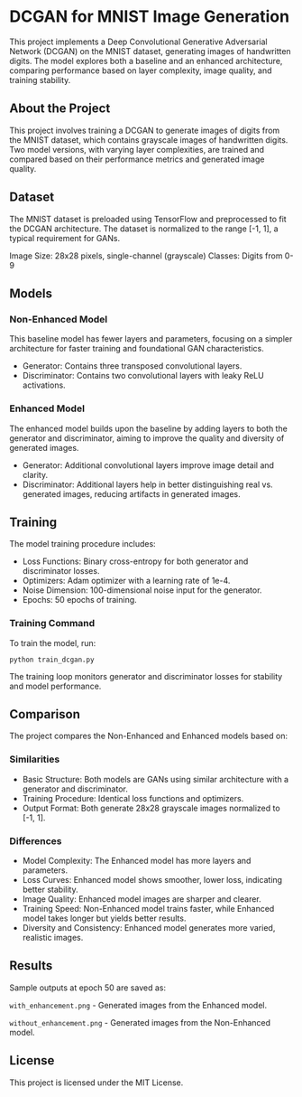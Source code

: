 # DCGAN for MNIST Image Generation
This project implements a Deep Convolutional Generative Adversarial Network (DCGAN) on the MNIST dataset, generating images of handwritten digits. The model explores both a baseline and an enhanced architecture, comparing performance based on layer complexity, image quality, and training stability.

## About the Project
This project involves training a DCGAN to generate images of digits from the MNIST dataset, which contains grayscale images of handwritten digits. Two model versions, with varying layer complexities, are trained and compared based on their performance metrics and generated image quality.

## Dataset
The MNIST dataset is preloaded using TensorFlow and preprocessed to fit the DCGAN architecture. The dataset is normalized to the range [-1, 1], a typical requirement for GANs.

Image Size: 28x28 pixels, single-channel (grayscale)
Classes: Digits from 0-9
## Models
### Non-Enhanced Model
This baseline model has fewer layers and parameters, focusing on a simpler architecture for faster training and foundational GAN characteristics.

* Generator: Contains three transposed convolutional layers.
* Discriminator: Contains two convolutional layers with leaky ReLU activations.
### Enhanced Model
The enhanced model builds upon the baseline by adding layers to both the generator and discriminator, aiming to improve the quality and diversity of generated images.

* Generator: Additional convolutional layers improve image detail and clarity.
* Discriminator: Additional layers help in better distinguishing real vs. generated images, reducing artifacts in generated images.
## Training
The model training procedure includes:

* Loss Functions: Binary cross-entropy for both generator and discriminator losses.
* Optimizers: Adam optimizer with a learning rate of 1e-4.
* Noise Dimension: 100-dimensional noise input for the generator.
* Epochs: 50 epochs of training.
### Training Command
To train the model, run:

```
python train_dcgan.py
```
The training loop monitors generator and discriminator losses for stability and model performance.

## Comparison
The project compares the Non-Enhanced and Enhanced models based on:

### Similarities
* Basic Structure: Both models are GANs using similar architecture with a generator and discriminator.
* Training Procedure: Identical loss functions and optimizers.
* Output Format: Both generate 28x28 grayscale images normalized to [-1, 1].
### Differences
* Model Complexity: The Enhanced model has more layers and parameters.
* Loss Curves: Enhanced model shows smoother, lower loss, indicating better stability.
* Image Quality: Enhanced model images are sharper and clearer.
* Training Speed: Non-Enhanced model trains faster, while Enhanced model takes longer but yields better results.
* Diversity and Consistency: Enhanced model generates more varied, realistic images.
## Results
Sample outputs at epoch 50 are saved as:

`with_enhancement.png` - Generated images from the Enhanced model.

`without_enhancement.png` - Generated images from the Non-Enhanced model.

## License
This project is licensed under the MIT License.
